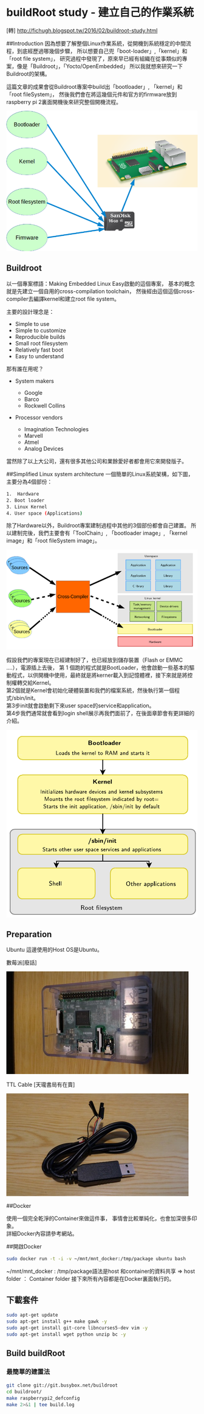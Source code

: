 # buildRoot study - 建立自己的作業系統

[轉] http://fichugh.blogspot.tw/2016/02/buildroot-study.html  

##Introduction
因為想要了解整個Linux作業系統，從開機到系統穩定的中間流程，到底經歷過哪幾個步驟，
所以想要自己兜「boot-loader」,「kernel」和「root file system」，
研究過程中發現了，原來早已經有組織在從事類似的專案，像是「Buildroot」，「Yocto/OpenEmbedded」
所以我就想來研究一下Buildroot的架構。


這篇文章的成果會從Buildroot專案中build出「bootloader」, 「kernel」和「root fileSystem」，
然後我們會在將這幾個元件和官方的firmware放到raspberry pi 2裏面開機後來研究整個開機流程。

![](./images/hughchao.hackpad.com_lxeeNCI57RD_p.png)


## Buildroot


以一個專案標語：Making Embedded Linux Easy啟動的這個專案，
基本的概念就是先建立一個自用的cross-compilation toolchain，
然後經由這個這個cross-compiler去編譯kernel和建立root file system。

主要的設計理念是：
- Simple to use
- Simple to customize
- Reproducible builds
- Small root filesystem
- Relatively fast boot
- Easy to understand

那有誰在用呢？
- System makers
    - Google
    - Barco
    - Rockwell Collins

- Processor vendors
    - Imagination Technologies
    - Marvell
    - Atmel
    - Analog Devices



當然除了以上大公司，還有很多其他公司和業餘愛好者都會用它來開發版子。

##Simplified Linux system architecture
一個簡單的Linux系統架構，如下圖，主要分為4個部份：

```sh
1.  Hardware
2. Boot loader
3. Linux Kernel
4. User space (Applications)
```

除了Hardware以外，Buildroot專案建制過程中其他的3個部份都會自己建置。
所以建制完後，我們主要會有「ToolChain」, 「bootloader image」, 「kernel image」和「root fileSystem image」。



![](./images/hughchao.hackpad.com_lxeeNCI57RD_p2.png)


假設我們的專案現在已經建制好了，也已經放到儲存裝置（Flash or EMMC ....），電源插上去後，
第 1 個跑的程式就是BootLoader，他會啟動一些基本的驅動程式，以供開機中使用，最終就是將kerner載入到記憶體裡，接下來就是將控制權轉交給Kernel。<br>
第2個就是Kernel會初始化硬體裝置和我們的檔案系統，然後執行第一個程式/sbin/init。<br>
第3步init就會啟動剩下來user space的service和application。<br>
第4步我們通常就會看到login shell展示再我們面前了，在後面章節會有更詳細的介紹。<br>

![](./images/hughchao.hackpad.com_lxeeNCI57RD_p3.png)


## Preparation
Ubuntu
這邊使用的Host OS是Ubuntu。

數莓派[廢話]

![](./images/hugh_driver.hackpad.com_UjjGKpTMDNT_p.493406_1453012132009_P_20160117_132740.jpg)

TTL Cable [天瓏書局有在賣]


![](./images/hugh_driver.hackpad.com_UjjGKpTMDNT_p.493406_1453012071992_P_20160117_132843.jpg)

##Docker

使用一個完全乾淨的Container來做這件事，
事情會比較單純化，也會加深很多印象。<br>
詳細Docker內容請參考網站。

##開啟Docker

```sh
sudo docker run -t -i -v ~/mnt/mnt_docker:/tmp/package ubuntu bash
```

~/mnt/mnt_docker : /tmp/package語法是host 和container的資料共享 => host folder ： Container folder
接下來所有內容都是在Docker裏面執行的。

## 下載套件

```sh
sudo apt-get update
sudo apt-get install g++ make gawk -y
sudo apt-get install git-core libncurses5-dev vim -y
sudo apt-get install wget python unzip bc -y
```

## Build buildRoot

### 最簡單的建置法

```sh
git clone git://git.busybox.net/buildroot
cd buildroot/
make raspberrypi2_defconfig
make 2>&1 | tee build.log
```



